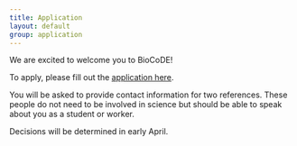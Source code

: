 ```yaml
---
title: Application
layout: default
group: application
---
```


We are excited to welcome you to BioCoDE! 

To apply, please fill out the [application here](https://redcap.vumc.org/surveys/?s=RAY7TR7HAE7Y3DL3). 

You will be asked to provide contact information for two references. These people do not need to be involved in science but should be able to speak about you as a student or worker.

Decisions will be determined in early April.
